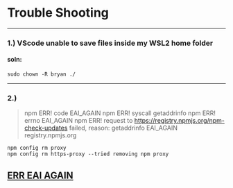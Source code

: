 Trouble Shooting
================

------------------------------------------------------------------------

### 1.) VScode unable to save files inside my WSL2 home folder

#### soln:

    sudo chown -R bryan ./

------------------------------------------------------------------------

### 2.)

> npm ERR! code EAI\_AGAIN npm ERR! syscall getaddrinfo npm ERR! errno EAI\_AGAIN npm ERR! request to https://registry.npmjs.org/npm-check-updates failed, reason: getaddrinfo EAI\_AGAIN registry.npmjs.org

    npm config rm proxy 
    npm config rm https-proxy --tried removing npm proxy 

[ERR EAI AGAIN](https://stackoverflow.com/questions/63010779/npm-err-code-eai-again-error-when-trying-to-install-express)
-------------------------------------------------------------------------------------------------------------------------

